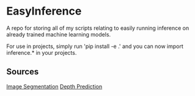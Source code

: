 # EasyInference
A repo for storing all of my scripts relating to easily running inference on already trained machine learning models.

For use in projects, simply run 'pip install -e .' and you can now import inference.* in your projects.

## Sources
[Image Segmentation](https://github.com/DrSleep/tensorflow-deeplab-resnet)
[Depth Prediction](https://github.com/mrharicot/monodepth)
